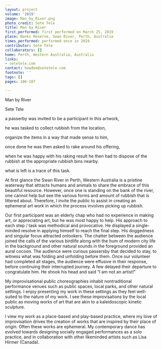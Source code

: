 ```yaml
---
layout: project
volume: '2019'
image: Man_by_River.png
photo_credit: Sete Tele
title: Man by River
first_performed: first performed on March 25, 2019
place: Banks Reserve, Swan River, Perth, Australia
times_performed: performed once in 2019
contributor: Sete Tele
collaborators: []
home: Perth, Western Australia, Australia
links:
- setetele.com
contact: howdee@setetele.com
footnote: ''
tags: []
pages: 106-107

---
```


Man by River

Sete Tele

a passerby was invited to be a participant in this artwork,

he was tasked to collect rubbish from the location,

organize the items in a way that made sense to him,

once done he was then asked to rake around his offering,

when he was happy with his raking result he then had to dispose of the rubbish at the appropriate rubbish bins nearby.

what is left is a trace of this task.

At first glance the Swan River in Perth, Western Australia is a pristine waterway that attracts humans and animals to share the embrace of this beautiful resource. However, once one is standing on the bank of the river, one cannot help but see the various forms and amount of rubbish that is littered about. Therefore, I invite the public to assist in creating an ephemeral art work in which the process involves picking up rubbish.

Our first participant was an elderly chap who had no experience in making art, or appreciating art, but he was most happy to help. His approach to each step / task was methodical and provocative. He displayed a single-minded resolve in applying himself to reach the final step. His doggedness and singular focus attracted onlookers. The chatter between the audience joined the calls of the various birdlife along with the hum of modern city life in the background and other natural sounds in the foreground provided an aural cocoon. The audience were curious passersby that decided to stay, to witness what was folding and unfolding before them. Once our volunteer had completed all stages, the audience were effusive in their response, before continuing their interrupted journey. A few delayed their departure to congratulate him. He shook his head and said “I am not an artist!”

My improvisational public choreographies inhabit nontraditional performance venues such as public spaces, local parks, and other natural settings. I enjoy presenting my work in these settings as they feel well-suited to the nature of my work. I see these improvisations by the local public as moving works of art that are akin to a kaleidoscopic kinetic sculpture.

I view my work as a place-based and play-based practice, where my love of improvisation drives the creation of works that are inspired by their place of origin. Often these works are ephemeral. My contemporary dance has evolved towards designing socially engaged performances as a solo practice, and     in collaboration with other likeminded artists such as Lisa Hirmer (Canada).
